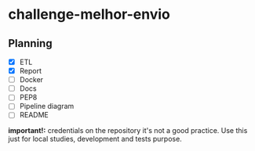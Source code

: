 # challenge-melhor-envio

## Planning
- [x] ETL
- [x] Report
- [ ] Docker
- [ ] Docs
- [ ] PEP8
- [ ] Pipeline diagram
- [ ] README

**important!:** credentials on the repository it's not a good practice. Use this just for local studies, development and tests purpose.